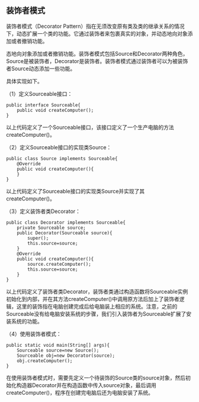## 装饰者模式

装饰者模式（Decorator Pattern）指在无须改变原有类及类的继承关系的情况下，动态扩展一个类的功能。它通过装饰者来包裹真实的对象，并动态地向对象添加或者撤销功能。

态地向对象添加或者撤销功能。装饰者模式包括Source和Decorator两种角色，Source是被装饰者，Decorator是装饰者。装饰者模式通过装饰者可以为被装饰者Source动态添加一些功能。

具体实现如下。

（1）定义Sourceable接口：

```
public interface Sourceable{
	public void createComputer();
}
```

以上代码定义了一个Sourceable接口，该接口定义了一个生产电脑的方法createComputer()。

（2）定义Sourceable接口的实现类Source：

```
public class Source implements Sourceable{
	@Override
	public void createComputer(){
	}
}
```

以上代码定义了Sourceable接口的实现类Source并实现了其createComputer()。

（3）定义装饰者类Decorator：

```
public class Decorator implements Sourceable{
	private Sourceable source;
	public Decorator(Sourceable source){
		super();
		this.source=source;
	}
	@Override
	public void createComputer(){
		source.createComputer();
		this.source=source;
	}
}
```

以上代码定义了装饰者类Decorator，装饰者类通过构造函数将Sourceable实例初始化到内部，并在其方法createComputer()中调用原方法后加上了装饰者逻辑，这里的装饰指在电脑创建完成后给电脑装上相应的系统。注意，之前的Sourceable没有给电脑安装系统的步骤，我们引入装饰者为Sourceable扩展了安装系统的功能。

（4）使用装饰者模式：

```
public static void main(String[] args){
	Sourceable source=new Source();
	Sourceable obj=new Decorator(source);
	obj.createComputer();
}
```

在使用装饰者模式时，需要先定义一个待装饰的Source类的source对象，然后初始化构造器Decorator并在构造函数中传入source对象，最后调用createComputer()，程序在创建完电脑后还为电脑安装了系统。